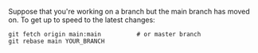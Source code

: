 Suppose that you're working on a branch but the main branch has moved on. To get up to speed to the latest changes:

```
git fetch origin main:main          # or master branch
git rebase main YOUR_BRANCH
```
